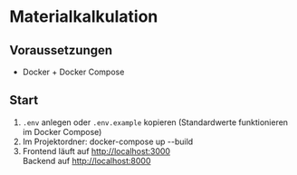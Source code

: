 # Materialkalkulation

## Voraussetzungen
- Docker + Docker Compose

## Start

1. `.env` anlegen oder `.env.example` kopieren (Standardwerte funktionieren im Docker Compose)
2. Im Projektordner: docker-compose up --build
3. Frontend läuft auf [http://localhost:3000](http://localhost:3000)  
Backend auf [http://localhost:8000](http://localhost:8000)
